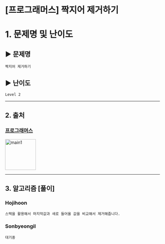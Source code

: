 # [프로그래머스] 짝지어 제거하기

# 1. 문제명 및 난이도

## ▶ 문제명

    짝지어 제거하기

## ▶ 난이도

    Level 2

---

## 2. 출처

### [프로그래머스](https://programmers.co.kr/learn/courses/30/lessons/12973)

<img src="https://programmers.co.kr/assets/icons/apple-icon-6eafc2c4c58a21aef692d6e44ce99d41f999c71789f277317532d0a9c6db8976.png" width="100px" height="100px" title="px(픽셀) 크기 설정" alt="main1"></img><br/>

---

## 3. 알고리즘 [풀이]

### Hojihoon

    스택을 활용해서 마지막값과 새로 들어올 값을 비교해서 제거해줍니다.

### Sonbyeongil

    대기중
